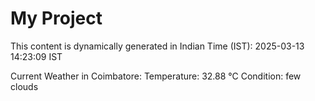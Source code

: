 # My Project

This content is dynamically generated in Indian Time (IST): 2025-03-13 14:23:09 IST


Current Weather in Coimbatore:
Temperature: 32.88 °C
Condition: few clouds
